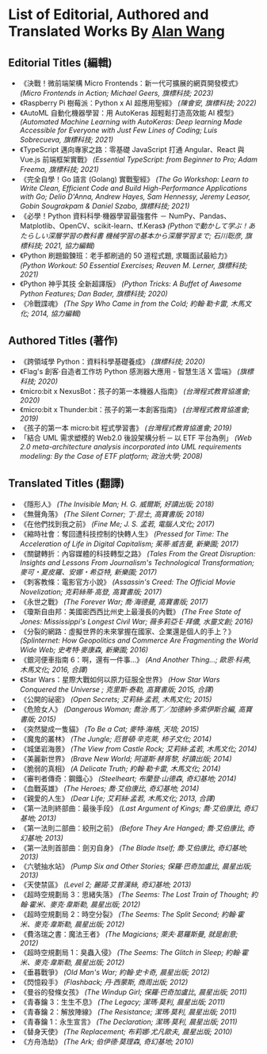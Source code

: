 # List of Editorial, Authored and Translated Works By [Alan Wang](https://github.com/alankrantas)

## Editorial Titles (編輯)

- 《決戰！微前端架構 Micro Frontends：新一代可擴展的網頁開發模式》 _(Micro Frontends in Action; Michael Geers, 旗標科技; 2023)_
- 《Raspberry Pi 樹莓派：Python x AI 超應用聖經》 _(陳會安, 旗標科技; 2022)_
- 《AutoML 自動化機器學習：用 AutoKeras 超輕鬆打造高效能 AI 模型》 _(Automated Machine Learning with AutoKeras: Deep learning Made Accessible for Everyone with Just Few Lines of Coding; Luis Sobrecueva, 旗標科技; 2021)_
- 《TypeScript 邁向專家之路：零基礎 JavaScript 打通 Angular、React 與 Vue.js 前端框架實戰》 _(Essential TypeScript: from Beginner to Pro; Adam Freema, 旗標科技; 2021)_
- 《完全自學！Go 語言 (Golang) 實戰聖經》 _(The Go Workshop: Learn to Write Clean, Efficient Code and Build High-Performance Applications with Go; Delio D'Anna, Andrew Hayes, Sam Hennessy, Jeremy Leasor, Gobin Sougrakpam & Daniel Szabo, 旗標科技; 2021)_
- 《必學！Python 資料科學‧機器學習最強套件 － NumPy、Pandas、Matplotlib、OpenCV、scikit-learn、tf.Keras》 _(Pythonで動かして学ぶ！あたらしい深層学習の教科書 機械学習の基本から深層学習まで; 石川聡彦, 旗標科技; 2021, 協力編輯)_
- 《Python 刷題鍛鍊班：老手都刷過的 50 道程式題, 求職面試最給力》 _(Python Workout: 50 Essential Exercises; Reuven M. Lerner, 旗標科技; 2021)_
- 《Python 神乎其技 全新超譯版》 _(Python Tricks: A Buffet of Awesome Python Features; Dan Bader, 旗標科技; 2020)_
- 《冷戰諜魂》 _(The Spy Who Came in from the Cold; 約翰‧勒卡雷, 木馬文化; 2014, 協力編輯)_

## Authored Titles (著作)

- 《跨領域學 Python：資料科學基礎養成》 _(旗標科技; 2020)_
- 《Flag's 創客‧自造者工作坊 Python 感測器大應用 - 智慧生活 X 雲端》 _(旗標科技; 2020)_
- 《micro:bit x NexusBot：孩子的第一本機器人指南》 _(台灣程式教育協進會; 2020)_
- 《micro:bit x Thunder:bit：孩子的第一本創客指南》 _(台灣程式教育協進會; 2019)_
- 《孩子的第一本 micro:bit 程式學習書》 _(台灣程式教育協進會; 2019)_
- 「結合 UML 需求塑模的 Web2.0 後設架構分析 ─ 以 ETF 平台為例」 _(Web 2.0 meta-architecture analysis incorporated into UML requirements modeling: By the Case of ETF platform; 政治大學; 2008)_

## Translated Titles (翻譯)

- 《隱形人》 _(The Invisible Man; H. G. 威爾斯, 好讀出版; 2018)_
- 《無聲角落》 _(The Silent Corner; 丁‧昆士, 高寶書版; 2018)_
- 《在他們找到我之前》 _(Fine Me; J. S. 孟若, 電腦人文化; 2017)_
- 《縮時社會：奪回遭科技控制的快轉人生》 _(Pressed for Time: The Acceleration of Life in Digital Capitalism; 茱蒂‧威吉曼, 新樂園; 2017)_
- 《關鍵轉折：內容媒體的科技轉型之路》 _(Tales From the Great Disruption: Insights and Lessons From Journalism's Technological Transformation; 麥可・夏皮羅、安娜・希亞特, 新樂園; 2017)_
- 《刺客教條：電影官方小說》 _(Assassin's Creed: The Official Movie Novelization; 克莉絲蒂‧高登, 高寶書版; 2017)_
- 《永世之戰》 _(The Forever War; 喬‧海德曼, 高寶書版; 2017)_
- 《瓊斯自由邦：美國密西西比州史上最漫長的內戰》 _(The Free State of Jones: Mississippi's Longest Civil War; 薇多莉亞‧E‧拜儂, 水靈文創; 2016)_
- 《分裂的網路：虛擬世界的未來掌握在國家、企業還是個人的手上？》 _(Splinternet: How Geopolitics and Commerce Are Fragmenting the World Wide Web; 史考特‧麥康森, 新樂園; 2016)_
- 《銀河便車指南 6：啊，還有一件事...》 _(And Another Thing...; 歐恩‧科弗, 木馬文化; 2016, 合譯)_
- 《Star Wars：星際大戰如何以原力征服全世界》 _(How Star Wars Conquered the Universe ; 克里斯‧泰勒, 高寶書版; 2015, 合譯)_
- 《公開的祕密》 _(Open Secrets; 艾莉絲‧孟若, 木馬文化; 2015)_
- 《危險女人》 _(Dangerous Woman; 喬治‧馬丁／加德納‧多索伊斯合編, 高寶書版; 2015)_
- 《突然變成一隻貓》 _(To Be a Cat; 麥特‧海格, 天培; 2015)_
- 《魔鬼的叢林》 _(The Jungle; 厄普頓‧辛克萊, 柿子文化; 2014)_
- 《城堡岩海景》 _(The View from Castle Rock; 艾莉絲‧孟若, 木馬文化; 2014)_
- 《美麗新世界》 _(Brave New World; 阿道斯‧赫胥黎, 好讀出版; 2014)_
- 《脆弱的真相》 _(A Delicate Truth; 約翰‧勒卡雷, 木馬文化; 2014)_
- 《審判者傳奇：鋼鐵心》 _(Steelheart; 布蘭登‧山德森, 奇幻基地; 2014)_
- 《血戰英雄》 _(The Heroes; 喬‧艾伯康比, 奇幻基地; 2014)_
- 《親愛的人生》 _(Dear Life; 艾莉絲‧孟若, 木馬文化; 2013, 合譯)_
- 《第一法則終部曲：最後手段》 _(Last Argument of Kings; 喬‧艾伯康比, 奇幻基地; 2013)_
- 《第一法則二部曲：絞刑之前》 _(Before They Are Hanged; 喬‧艾伯康比, 奇幻基地; 2013)_
- 《第一法則首部曲：劍刃自身》 _(The Blade Itself; 喬‧艾伯康比, 奇幻基地; 2013)_
- 《六號抽水站》 _(Pump Six and Other Stories; 保羅‧巴奇加盧比, 晨星出版; 2013)_
- 《天使禁區》 _(Level 2; 麗諾‧艾普漢絲, 奇幻基地; 2013)_
- 《超時空規劃局 3：思緒失落》 _(The Seems: The Lost Train of Thought; 約翰‧霍米、麥克‧韋斯勒, 晨星出版; 2012)_
- 《超時空規劃局 2：時空分裂》 _(The Seems: The Split Second; 約翰‧霍米、麥克‧韋斯勒, 晨星出版; 2012)_
- 《費洛瑞之書：魔法王者》 _(The Magicians; 萊夫‧葛羅斯曼, 就是創意; 2012)_
- 《超時空規劃局 1：臭蟲入侵》 _(The Seems: The Glitch in Sleep; 約翰‧霍米、麥克‧韋斯勒, 晨星出版; 2012)_
- 《垂暮戰爭》 _(Old Man's War; 約翰‧史卡奇, 晨星出版; 2012)_
- 《閃憶殺手》 _(Flashback; 丹‧西蒙斯, 商周出版; 2012)_
- 《曼谷的發條女孩》 _(The Windup Girl; 保羅‧巴奇加盧比, 晨星出版; 2011)_
- 《青春鑰 3：生生不息》 _(The Legacy; 潔瑪‧莫利, 晨星出版; 2011)_
- 《青春鑰 2：解放陣線》 _(The Resistance; 潔瑪‧莫利, 晨星出版; 2011)_
- 《青春鑰 1：永生宣言》 _(The Declaration; 潔瑪‧莫利, 晨星出版; 2011)_
- 《替身天使》 _(The Replacement; 布莉娜‧尤凡歐夫, 晨星出版; 2010)_
- 《方舟浩劫》 _(The Ark; 伯伊德‧莫理森, 奇幻基地; 2010)_
